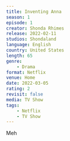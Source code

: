 ```yaml
---
title: Inventing Anna
season: 1
episode: 1
creator: Shonda Rhimes
release: 2022-02-11
studios: Shondaland
language: English
country: United States
length: 65
genre:
    - Drama
format: Netflix
venue: Home
date: 2022-03-05
rating: 2
revisit: false
media: TV Show
tags:
    - Netflix
    - TV Show
---
```


Meh

